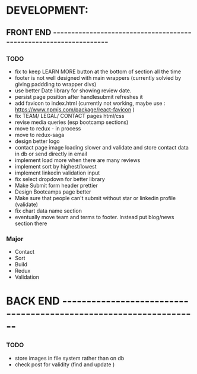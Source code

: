 
# DEVELOPMENT:

## FRONT END ------------------------------------------------------------------

### TODO
- fix to keep LEARN MORE button at the bottom of section all the time
- footer is not well designed with main wrappers (currently solvied by giving paddding to wrapper divs)
- use better Date library for showing review date.
- persist page position after handlesubmit refreshes it 
- add favicon to index.html (currently not working, maybe use : https://www.npmjs.com/package/react-favicon )
- fix TEAM/ LEGAL/ CONTACT pages html/css
- revise media queries (esp bootcamp sections)
- move to redux - in process
- move to redux-saga
- design better logo
- contact page image loading slower and validate and store contact data in db or send directly in email
- implement load more when there are many reviews 
- implement sort by highest/lowest 
- implement linkedin validation input 
- fix select dropdown for better library
- Make Submit form header prettier
- Design Bootcamps page better
- Make sure that people can't submit without star or linkedin profile (validate)
- fix chart data name section
- eventually move team and terms to footer. Instead put blog/news section there

### Major
- Contact
- Sort
- Build
- Redux 
- Validation

# BACK END ------------------------------------------------------------------

### TODO
- store images in file system rather than on db
- check post for validity (find and update )

